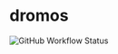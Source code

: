 # dromos

![GitHub Workflow Status](https://img.shields.io/github/workflow/status/sl4b/dromos/Android%20CI?style=flat-square)

